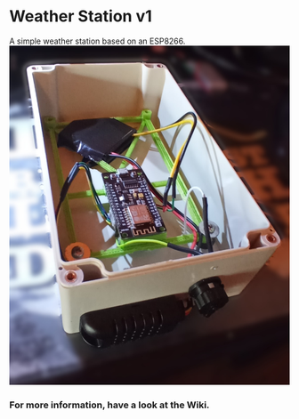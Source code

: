 # Weather Station v1
A simple weather station based on an ESP8266.
![Overview](https://github.com/JanoschABR/weather-station-v1/blob/c99dd1aab1ebc85c4f78d7b49115ccf62d3ab1b9/assets/overview.jpg)

### For more information, have a look at the Wiki.
